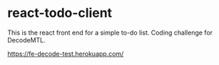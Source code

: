 # react-todo-client

This is the react front end for a simple to-do list. 
Coding challenge for DecodeMTL.

https://fe-decode-test.herokuapp.com/
